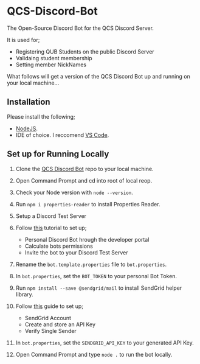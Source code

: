 # QCS-Discord-Bot
The Open-Source Discord Bot for the QCS Discord Server.

It is used for;
* Registering QUB Students on the public Discord Server
* Validaing student membership
* Setting member NickNames


What follows will get a version of the QCS Discord Bot up and running on your local machine...

## Installation

Please install the following;

* [NodeJS](https://nodejs.org/en/).
* IDE of choice. I reccomend [VS Code](https://code.visualstudio.com/).


## Set up for Running Locally

1. Clone the [QCS Discord Bot](https://github.com/Jbt3377/QCS-Discord-Bot) repo to your local machine.

2. Open Command Prompt and cd into root of local reop.

3. Check your Node version with `node --version`.

3. Run `npm i properties-reader` to install Properties Reader.

4. Setup a Discord Test Server

5. Follow [this](https://youtu.be/j_sD9udZnCk?t=515) tutorial to set up;
    * Personal Discord Bot hrough the developer portal
    * Calculate bots permissions
    * Invite the bot to your Discord Test Server

6. Rename the `bot.template.properties` file to `bot.properties`.

7. In `bot.properties`, set the `BOT_TOKEN` to your personal Bot Token.

4. Run `npm install --save @sendgrid/mail` to install SendGrid helper library.

5. Follow [this](https://sendgrid.com/docs/for-developers/sending-email/quickstart-nodejs/) guide to set up;
    * SendGrid Account
    * Create and store an API Key
    * Verify Single Sender

9. In `bot.properties`, set the `SENDGRID_API_KEY` to your generated API Key.

10. Open Command Prompt and type `node .` to run the bot locally.
